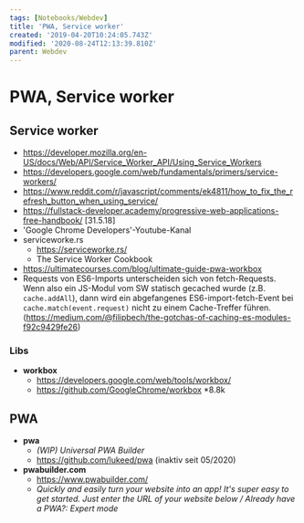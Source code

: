 ```yaml
---
tags: [Notebooks/Webdev]
title: 'PWA, Service worker'
created: '2019-04-20T10:24:05.743Z'
modified: '2020-08-24T12:13:39.810Z'
parent: Webdev
---
```


# PWA, Service worker

## Service worker
- <https://developer.mozilla.org/en-US/docs/Web/API/Service_Worker_API/Using_Service_Workers>
- <https://developers.google.com/web/fundamentals/primers/service-workers/>
- <https://www.reddit.com/r/javascript/comments/ek4811/how_to_fix_the_refresh_button_when_using_service/>
- <https://fullstack-developer.academy/progressive-web-applications-free-handbook/> [31.5.18]
- 'Google Chrome Developers'-Youtube-Kanal
- serviceworke.rs
  - <https://serviceworke.rs/>
  - The Service Worker Cookbook
- <https://ultimatecourses.com/blog/ultimate-guide-pwa-workbox>
- Requests von ES6-Imports unterscheiden sich von fetch-Requests. Wenn also ein JS-Modul vom SW statisch gecached wurde (z.B. `cache.addAll`),
dann wird ein abgefangenes ES6-import-fetch-Event bei `cache.match(event.request)` nicht zu einem Cache-Treffer führen. (<https://medium.com/@filipbech/the-gotchas-of-caching-es-modules-f92c9429fe26>) 


### Libs
- **workbox**
  - <https://developers.google.com/web/tools/workbox/>
  - <https://github.com/GoogleChrome/workbox> *8.8k


## PWA  
- **pwa**
  - *(WIP) Universal PWA Builder*
  - <https://github.com/lukeed/pwa> (inaktiv seit 05/2020)
- **pwabuilder.com**
  - <https://www.pwabuilder.com/>
  - *Quickly and easily turn your website into an app! It's super easy to get started. Just enter the URL of your website below / Already have a PWA?: Expert mode*
